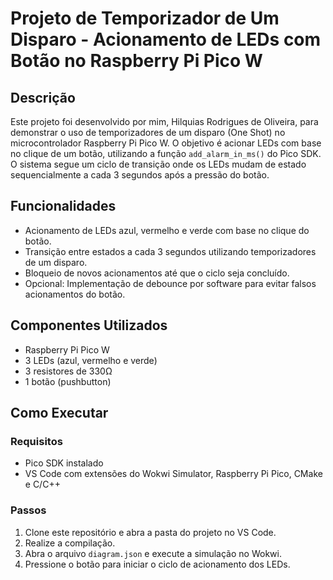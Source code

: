 # Projeto de Temporizador de Um Disparo - Acionamento de LEDs com Botão no Raspberry Pi Pico W

## Descrição
Este projeto foi desenvolvido por mim, Hilquias Rodrigues de Oliveira, para demonstrar o uso de temporizadores de um disparo (One Shot) no microcontrolador Raspberry Pi Pico W. O objetivo é acionar LEDs com base no clique de um botão, utilizando a função `add_alarm_in_ms()` do Pico SDK. O sistema segue um ciclo de transição onde os LEDs mudam de estado sequencialmente a cada 3 segundos após a pressão do botão.

## Funcionalidades
- Acionamento de LEDs azul, vermelho e verde com base no clique do botão.
- Transição entre estados a cada 3 segundos utilizando temporizadores de um disparo.
- Bloqueio de novos acionamentos até que o ciclo seja concluído.
- Opcional: Implementação de debounce por software para evitar falsos acionamentos do botão.

## Componentes Utilizados
- Raspberry Pi Pico W
- 3 LEDs (azul, vermelho e verde)
- 3 resistores de 330Ω
- 1 botão (pushbutton)

## Como Executar

### Requisitos
- Pico SDK instalado
- VS Code com extensões do Wokwi Simulator, Raspberry Pi Pico, CMake e C/C++

### Passos
1. Clone este repositório e abra a pasta do projeto no VS Code.
2. Realize a compilação.
3. Abra o arquivo `diagram.json` e execute a simulação no Wokwi.
4. Pressione o botão para iniciar o ciclo de acionamento dos LEDs.
